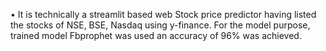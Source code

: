 •	It is technically a streamlit based web Stock price predictor having listed the stocks of NSE, BSE, Nasdaq using y-finance. For the model purpose, trained model Fbprophet was used an accuracy of 96% was achieved. 
